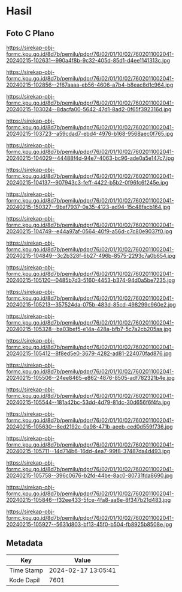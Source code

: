 # Hasil

## Foto C Plano

https://sirekap-obj-formc.kpu.go.id/8d7b/pemilu/pdpr/76/02/01/10/02/7602011002041-20240215-102631--990a4f8b-9c32-405d-85d1-d4ee1141313c.jpg

https://sirekap-obj-formc.kpu.go.id/8d7b/pemilu/pdpr/76/02/01/10/02/7602011002041-20240215-102856--2f67aaaa-eb56-4606-a7b4-b8eac8d1c964.jpg

https://sirekap-obj-formc.kpu.go.id/8d7b/pemilu/pdpr/76/02/01/10/02/7602011002041-20240215-103024--8dacfa00-5642-47d1-8ad2-0f65f392316d.jpg

https://sirekap-obj-formc.kpu.go.id/8d7b/pemilu/pdpr/76/02/01/10/02/7602011002041-20240215-103723--a59cdad7-ebd4-4976-b168-9568aec0f765.jpg

https://sirekap-obj-formc.kpu.go.id/8d7b/pemilu/pdpr/76/02/01/10/02/7602011002041-20240215-104029--44488f4d-94e7-4063-bc96-ade0a5e147c7.jpg

https://sirekap-obj-formc.kpu.go.id/8d7b/pemilu/pdpr/76/02/01/10/02/7602011002041-20240215-104137--907943c3-feff-4422-b5b2-0f96fc6f245e.jpg

https://sirekap-obj-formc.kpu.go.id/8d7b/pemilu/pdpr/76/02/01/10/02/7602011002041-20240215-150327--9baf7937-0a35-4123-ad94-15c48facb164.jpg

https://sirekap-obj-formc.kpu.go.id/8d7b/pemilu/pdpr/76/02/01/10/02/7602011002041-20240215-104749--e44a97af-0564-40f9-a56d-c7c80e9037f0.jpg

https://sirekap-obj-formc.kpu.go.id/8d7b/pemilu/pdpr/76/02/01/10/02/7602011002041-20240215-104849--3c2b328f-6b27-496b-8575-2293c7a0b654.jpg

https://sirekap-obj-formc.kpu.go.id/8d7b/pemilu/pdpr/76/02/01/10/02/7602011002041-20240215-105120--0485b7d3-5160-4453-b374-94d0a5be7235.jpg

https://sirekap-obj-formc.kpu.go.id/8d7b/pemilu/pdpr/76/02/01/10/02/7602011002041-20240215-105213--357524da-075b-483d-85cd-498299c960e2.jpg

https://sirekap-obj-formc.kpu.go.id/8d7b/pemilu/pdpr/76/02/01/10/02/7602011002041-20240215-105328--ba03bef5-e14a-428a-bfb7-5c7a2cb205aa.jpg

https://sirekap-obj-formc.kpu.go.id/8d7b/pemilu/pdpr/76/02/01/10/02/7602011002041-20240215-105412--8f8ed5e0-3679-4282-ad81-224070fad876.jpg

https://sirekap-obj-formc.kpu.go.id/8d7b/pemilu/pdpr/76/02/01/10/02/7602011002041-20240215-105506--24ee8465-e862-4876-8505-adf782321b4e.jpg

https://sirekap-obj-formc.kpu.go.id/8d7b/pemilu/pdpr/76/02/01/10/02/7602011002041-20240215-105544--181a42bc-53dd-4d79-81dc-30d656f6f4fa.jpg

https://sirekap-obj-formc.kpu.go.id/8d7b/pemilu/pdpr/76/02/01/10/02/7602011002041-20240215-105630--8ed2192c-0a98-471b-aeeb-ced0d559f736.jpg

https://sirekap-obj-formc.kpu.go.id/8d7b/pemilu/pdpr/76/02/01/10/02/7602011002041-20240215-105711--14d714b6-16dd-4ea7-99f8-37487da4d493.jpg

https://sirekap-obj-formc.kpu.go.id/8d7b/pemilu/pdpr/76/02/01/10/02/7602011002041-20240215-105758--396c0676-b2fd-44be-8ac0-80731fda8690.jpg

https://sirekap-obj-formc.kpu.go.id/8d7b/pemilu/pdpr/76/02/01/10/02/7602011002041-20240215-105846--f32ee433-5fce-4fa8-aa6e-8f347b21d483.jpg

https://sirekap-obj-formc.kpu.go.id/8d7b/pemilu/pdpr/76/02/01/10/02/7602011002041-20240215-105927--5631d803-bf13-45f0-b504-fb8925b8508e.jpg


## Metadata

| Key        | Value               |
| ---------- | ------------------- |
| Time Stamp | 2024-02-17 13:05:41 |
| Kode Dapil | 7601                |



